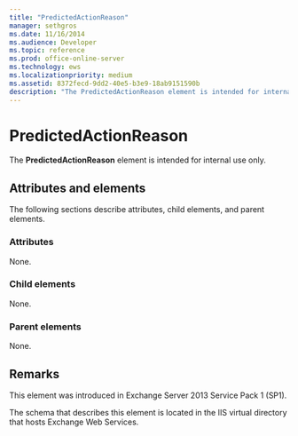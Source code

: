 ```yaml
---
title: "PredictedActionReason"
manager: sethgros
ms.date: 11/16/2014
ms.audience: Developer
ms.topic: reference
ms.prod: office-online-server
ms.technology: ews
ms.localizationpriority: medium
ms.assetid: 8372fecd-9dd2-40e5-b3e9-18ab9151590b
description: "The PredictedActionReason element is intended for internal use only."
---
```


# PredictedActionReason

The **PredictedActionReason** element is intended for internal use only. 

## Attributes and elements

The following sections describe attributes, child elements, and parent elements.
  
### Attributes

None.
  
### Child elements

None.
  
### Parent elements

None.
  
## Remarks

This element was introduced in Exchange Server 2013 Service Pack 1 (SP1).
  
The schema that describes this element is located in the IIS virtual directory that hosts Exchange Web Services.
  

